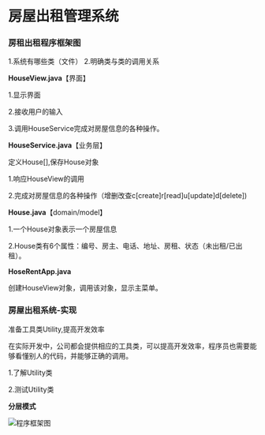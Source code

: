 # 房屋出租管理系统

### 房租出租程序框架图
1.系统有哪些类（文件）
2.明确类与类的调用关系

**HouseView.java**【界面】

1.显示界面

2.接收用户的输入

3.调用HouseService完成对房屋信息的各种操作。



**HouseService.java**【业务层】

定义House[],保存House对象

1.响应HouseView的调用

2.完成对房屋信息的各种操作（增删改查c[create]r[read]u[update]d[delete])



**House.java**【domain/model】

1.一个House对象表示一个房屋信息

2.House类有6个属性：编号、房主、电话、地址、房租、状态（未出租/已出租）。



**HoseRentApp.java**

创建HouseView对象，调用该对象，显示主菜单。



### 房屋出租系统-实现

准备工具类Utility,提高开发效率

在实际开发中，公司都会提供相应的工具类，可以提高开发效率，程序员也需要能够看懂别人的代码，并能够正确的调用。

1.了解Utility类

2.测试Utility类



**分层模式**

![程序框架图](https://qiniu.xiaainy.cn/img/%E9%9F%A9%E9%A1%BA%E5%B9%B3_%E5%BE%AA%E5%BA%8F%E6%B8%90%E8%BF%9B%E5%AD%A6Java%E9%9B%B6%E5%9F%BA%E7%A1%80%E3%80%90%E5%AE%8C%E6%95%B4%E7%AC%94%E8%AE%B0%E3%80%91.jpg)



